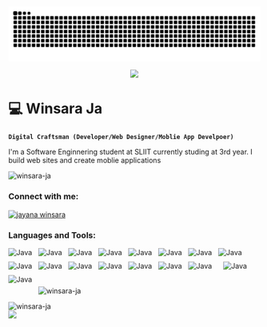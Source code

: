 <div align="center">
    
![header](https://github.com/s-shemmee/s-shemmee/blob/output/github-contribution-grid-snake-dark.svg)

</div>

<p align="center">
<img src = "https://user-images.githubusercontent.com/59575502/127335491-fdba1874-e943-4d3c-ab8c-678ffe22f8b8.png"/>
</p>

# 💻 Winsara Ja

**`Digital Craftsman (Developer/Web Designer/Moblie App Develpoer)`**

I'm a Software Enginnering student at SLIIT currently studing at 3rd year. I build web sites and create moblie applications

<p align="left"> <img src="https://komarev.com/ghpvc/?username=winsara-ja&label=Profile%20views&color=0e75b6&style=flat" alt="winsara-ja" /> </p>

<h3 align="left">Connect with me:</h3>
<p align="left">
<a href="https://linkedin.com/in/jayana winsara" target="blank"><img align="center" src="https://raw.githubusercontent.com/rahuldkjain/github-profile-readme-generator/master/src/images/icons/Social/linked-in-alt.svg" alt="jayana winsara" height="30" width="40" /></a>
</p>

<h3 align="left">Languages and Tools:</h3>
<img align="left" alt="Java" width="50px" style="padding-right:10px; margin-bottom:10px" src="https://cdn.jsdelivr.net/gh/devicons/devicon@latest/icons/html5/html5-original.svg" />
<img align="left" alt="Java" width="50px" style="padding-right:10px; margin-bottom:10px" src="https://cdn.jsdelivr.net/gh/devicons/devicon@latest/icons/css3/css3-original.svg" />
<img align="left" alt="Java" width="50px" style="padding-right:10px; margin-bottom:10px" src="https://cdn.jsdelivr.net/gh/devicons/devicon@latest/icons/javascript/javascript-original.svg" />
<img align="left" alt="Java" width="50px" style="padding-right:10px; margin-bottom:10px" src="https://cdn.jsdelivr.net/gh/devicons/devicon@latest/icons/tailwindcss/tailwindcss-original.svg" />
<img align="left" alt="Java" width="50px" style="padding-right:10px; margin-bottom:10px" src="https://cdn.jsdelivr.net/gh/devicons/devicon@latest/icons/bootstrap/bootstrap-original.svg" />
<img align="left" alt="Java" width="50px" style="padding-right:10px; margin-bottom:10px" src="https://cdn.jsdelivr.net/gh/devicons/devicon@latest/icons/cplusplus/cplusplus-original.svg" />
<img align="left" alt="Java" width="50px" style="padding-right:10px; margin-bottom:10px" src="https://cdn.jsdelivr.net/gh/devicons/devicon@latest/icons/react/react-original.svg" />
<img align="left" alt="Java" width="50px" style="padding-right:10px; margin-bottom:10px" src="https://cdn.jsdelivr.net/gh/devicons/devicon@latest/icons/nodejs/nodejs-original-wordmark.svg" />
<img align="left" alt="Java" width="50px" style="padding-right:10px; margin-bottom:10px" src="https://cdn.jsdelivr.net/gh/devicons/devicon/icons/java/java-original.svg"/>
<img align="left" alt="Java" width="50px" style="padding-right:10px; margin-bottom:10px" src="https://cdn.jsdelivr.net/gh/devicons/devicon@latest/icons/php/php-original.svg" />
<img align="left" alt="Java" width="50px" style="padding-right:10px; margin-bottom:10px" src="https://cdn.jsdelivr.net/gh/devicons/devicon@latest/icons/git/git-original.svg" />
<img align="left" alt="Java" width="50px" style="padding-right:10px; margin-bottom:10px" src="https://cdn.jsdelivr.net/gh/devicons/devicon@latest/icons/figma/figma-original.svg" />
<img align="left" alt="Java" width="50px" style="padding-right:10px; margin-bottom:10px" src="https://cdn.jsdelivr.net/gh/devicons/devicon@latest/icons/firebase/firebase-original.svg" />
<img align="left" alt="Java" width="50px" style="padding-right:10px; margin-bottom:10px" src="https://cdn.jsdelivr.net/gh/devicons/devicon@latest/icons/homebrew/homebrew-original.svg" />
<img align="left" alt="Java" width="60px" style="padding-right:10px; margin-bottom:10px" src="https://cdn.jsdelivr.net/gh/devicons/devicon@latest/icons/oracle/oracle-original.svg" />
<img align="left" alt="Java" width="60px" style="padding-right:10px; margin-bottom:10px" src="https://cdn.jsdelivr.net/gh/devicons/devicon@latest/icons/mysql/mysql-original-wordmark.svg" />
<img align="left" alt="Java" width="50px" style="padding-right:10px; margin-bottom:10px" src="https://cdn.jsdelivr.net/gh/devicons/devicon@latest/icons/mongodb/mongodb-original.svg" />
<br/>

##

<p>&nbsp;<div style="width:100% margin-bottom:20px"><img src="https://github-readme-stats.vercel.app/api?username=winsara-ja&theme=algolia&show_icons=true&locale=en" alt="winsara-ja" /></div></p>
<p><img align="left" src="https://github-readme-streak-stats.herokuapp.com/?user=winsara-ja&" alt="winsara-ja" /></p>
<br/>

<img align="left" width="140px" src="https://user-images.githubusercontent.com/74038190/225813708-98b745f2-7d22-48cf-9150-083f1b00d6c9.gif">

